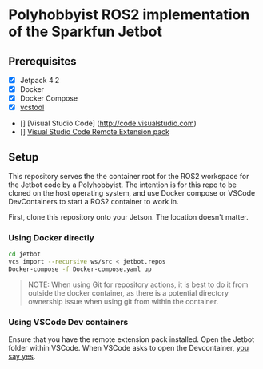 # Polyhobbyist ROS2 implementation of the Sparkfun Jetbot


## Prerequisites
- [X] Jetpack 4.2
- [X] Docker
- [X] Docker Compose
- [X] [vcstool](http://wiki.ros.org/vcstool)
- [] [Visual Studio Code] (http://code.visualstudio.com)
- [] [Visual Studio Code Remote Extension pack](https://marketplace.visualstudio.com/items?itemName=ms-vscode-remote.vscode-remote-extensionpack)

## Setup
This repository serves the the container root for the ROS2 workspace for the Jetbot code by a Polyhobbyist. The intention is for this repo to be cloned on the host operating system, and use Docker compose or VSCode DevContainers to start a ROS2 container to work in.

First, clone this repository onto your Jetson. The location doesn't matter.

### Using Docker directly
``` bash
cd jetbot
vcs import --recursive ws/src < jetbot.repos
Docker-compose -f Docker-compose.yaml up
```

> NOTE: When using Git for repository actions, it is best to do it from outside the docker container, as there is a potential directory ownership issue when using git from within the container.

### Using VSCode Dev containers
Ensure that you have the remote extension pack installed.
Open the Jetbot folder within VSCode. 
When VSCode asks to open the Devcontainer, [you say yes](https://youtu.be/jCe5vfQx50c?t=118).


